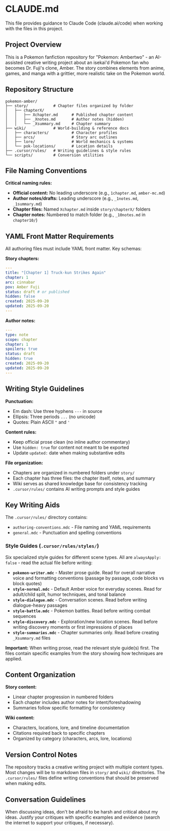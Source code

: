 # CLAUDE.md

This file provides guidance to Claude Code (claude.ai/code) when working with the files in this project.

## Project Overview

This is a Pokemon fanfiction repository for "Pokemon: Ambertwo" - an AI-assisted creative writing project about an isekai'd Pokemon fan who becomes Dr. Fuji's clone, Amber. The story combines elements from anime, games, and manga with a grittier, more realistic take on the Pokemon world.

## Repository Structure

```
pokemon-amber/
├── story/           # Chapter files organized by folder
│   ├── chapterX/
│   │   ├── Xchapter.md      # Published chapter content
│   │   ├── _Xnotes.md       # Author notes (hidden)
│   │   └── _Xsummary.md     # Chapter summary
├── wiki/            # World-building & reference docs
│   ├── characters/          # Character profiles
│   ├── arcs/                # Story arc outlines  
│   ├── lore/                # World mechanics & systems
│   └── pok-locations/       # Location details
├── .cursor/rules/   # Writing guidelines & style rules
└── scripts/         # Conversion utilities
```

## File Naming Conventions

**Critical naming rules:**
- **Official content:** No leading underscore (e.g., `1chapter.md`, `amber-mc.md`)
- **Author notes/drafts:** Leading underscore (e.g., `_1notes.md`, `_1summary.md`)
- **Chapter files:** Named `Xchapter.md` inside `story/chapterX/` folders
- **Chapter notes:** Numbered to match folder (e.g., `_10notes.md` in `chapter10/`)

## YAML Front Matter Requirements

All authoring files must include YAML front matter. Key schemas:

**Story chapters:**
```yaml
---
title: "[Chapter 1] Truck-kun Strikes Again"
chapter: 1
arc: cinnabar
pov: Amber Fuji
status: draft # or published
hidden: false
created: 2025-09-20
updated: 2025-09-20
---
```

**Author notes:**
```yaml
---
type: note
scope: chapter
chapter: 1
spoilers: true
status: draft
hidden: true
created: 2025-09-20
updated: 2025-09-20
---
```

## Writing Style Guidelines

**Punctuation:**
- Em dash: Use three hyphens `---` in source
- Ellipsis: Three periods `...` (no unicode)
- Quotes: Plain ASCII `"` and `'`

**Content rules:**
- Keep official prose clean (no inline author commentary)
- Use `hidden: true` for content not meant to be exported
- Update `updated:` date when making substantive edits

**File organization:**
- Chapters are organized in numbered folders under `story/`
- Each chapter has three files: the chapter itself, notes, and summary
- Wiki serves as shared knowledge base for consistency tracking
- `.cursor/rules/` contains AI writing prompts and style guides

## Key Writing Aids

The `.cursor/rules/` directory contains:
- `authoring-conventions.mdc` - File naming and YAML requirements
- `general.mdc` - Punctuation and spelling conventions

### Style Guides (`.cursor/rules/styles/`)

Six specialized style guides for different scene types. All are `alwaysApply: false` - read the actual file before writing:

- **`pokemon-writer.mdc`** - Master prose guide. Read for overall narrative voice and formatting conventions (passage by passage, code blocks vs block quotes)
- **`style-normal.mdc`** - Default Amber voice for everyday scenes. Read for adult/child split, humor techniques, and tonal balance
- **`style-dialogue.mdc`** - Conversation scenes. Read before writing dialogue-heavy passages
- **`style-battle.mdc`** - Pokemon battles. Read before writing combat sequences
- **`style-discovery.mdc`** - Exploration/new location scenes. Read before writing discovery moments or first impressions of places
- **`style-summaries.mdc`** - Chapter summaries only. Read before creating `_Xsummary.md` files

**Important:** When writing prose, read the relevant style guide(s) first. The files contain specific examples from the story showing how techniques are applied.

## Content Organization

**Story content:**
- Linear chapter progression in numbered folders
- Each chapter includes author notes for intent/foreshadowing
- Summaries follow specific formatting for consistency

**Wiki content:**
- Characters, locations, lore, and timeline documentation
- Citations required back to specific chapters
- Organized by category (characters, arcs, lore, locations)

## Version Control Notes

The repository tracks a creative writing project with multiple content types. Most changes will be to markdown files in `story/` and `wiki/` directories. The `.cursor/rules/` files define writing conventions that should be preserved when making edits.

## Conversation Guidelines

When discussing ideas, don't be afraid to be harsh and critical about my ideas. Justify your critiques with specific examples and evidence (search the internet to support your critiques, if necessary).